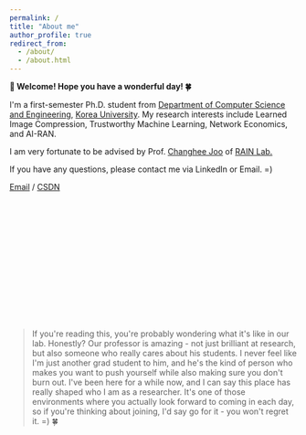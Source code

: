 ```yaml
---
permalink: /
title: "About me"
author_profile: true
redirect_from: 
  - /about/
  - /about.html
---
```


**🎉 Welcome! Hope you have a wonderful day! 🍀**

I'm a first-semester Ph.D. student from [Department of Computer Science and Engineering](https://cs.korea.ac.kr/cs/index.do), [Korea University](https://www.korea.ac.kr/sites/ko/index.do). My research interests include Learned Image Compression, Trustworthy Machine Learning, Network Economics, and AI-RAN.

I am very fortunate to be advised by Prof. [Changhee Joo](https://rain.korea.ac.kr/members/professor) of [RAIN Lab.](https://rain.korea.ac.kr/)

If you have any questions, please contact me via LinkedIn or Email. =)

[Email](mailto:junhochae@korea.ac.kr) / [CSDN](https://blog.csdn.net/cjh0318?spm=1000.2115.3001.5343)

<div style="width: 200px; height: 200px; margin: 20px auto; transform: scale(0.6); transform-origin: center;">
<script type="text/javascript" id="mmvst_globe" src="//mapmyvisitors.com/globe.js?d=L8eS2IU2XRgmKL2JYmIsfjgKeiIXYXxX60-rX50dfrs"></script>
</div>

>If you're reading this, you're probably wondering what it's like in our lab. Honestly? Our professor is amazing - not just brilliant at research, but also someone who really cares about his students. I never feel like I'm just another grad student to him, and he's the kind of person who makes you want to push yourself while also making sure you don't burn out. I've been here for a while now, and I can say this place has really shaped who I am as a researcher. It's one of those environments where you actually look forward to coming in each day, so if you're thinking about joining, I'd say go for it - you won't regret it. =) 🍀

